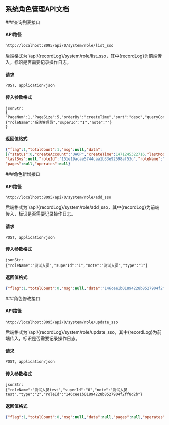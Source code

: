 ## 系统角色管理API文档

###查询列表接口

#### API路径

```http
http://localhost:8095/api/0/system/role/list_sso
```

后端格式为`/api/{recordLog}/system/role/list_sso，其中{recordLog}为前端传入，标识是否需要记录操作日志。

#### 请求

```
POST, application/json
```

#### 传入参数格式
```
jsonStr:
{
"PageNum":1,"PageSize":5,"orderBy":"createTime","sort":"desc","queryCondition":
{"roleName":"系统管理员","superId":"1","note":""}
}
```

#### 返回值格式
```json
{"flag":1,"totalCount":1,"msg":null,"data":
[{"status":0,"createAccount":"UAOP","createTime":1471245322716,"lastModifyTime":0,"lastModifyAccount":null,"lastTerminal":null,
"lastSys":null,"roleId":"151e19acae5744caa1b33e92598af53d","roleName":"系统管理员","superId":"1","type":0,"note":null}],
"pages":null,"operates":null}
```

###角色新增接口

#### API路径

```http
http://localhost:8095/api/0/system/role/add_sso
```

后端格式为`/api/{recordLog}/system/role/add_sso，其中{recordLog}为前端传入，标识是否需要记录操作日志。

#### 请求

```
POST, application/json
```

#### 传入参数格式
```
jsonStr:
{"roleName":"测试人员","superId":"1","note":"测试人员","type":"1"}
```

#### 返回值格式
```json
{"flag":1,"totalCount":0,"msg":null,"data":"146cee1b01894228b8527904f2ff8d2b","pages":null,"operates":null}
```

###角色修改接口

#### API路径

```http
http://localhost:8095/api/0/system/role/update_sso
```

后端格式为`/api/{recordLog}/system/role/update_sso，其中{recordLog}为前端传入，标识是否需要记录操作日志。

#### 请求

```
POST, application/json
```

#### 传入参数格式
```
jsonStr:
{"roleName":"测试人员test","superId":"0","note":"测试人员test","type":"2","roleId":"146cee1b01894228b8527904f2ff8d2b"}
```

#### 返回值格式
```json
{"flag":1,"totalCount":0,"msg":null,"data":null,"pages":null,"operates":null}
```
